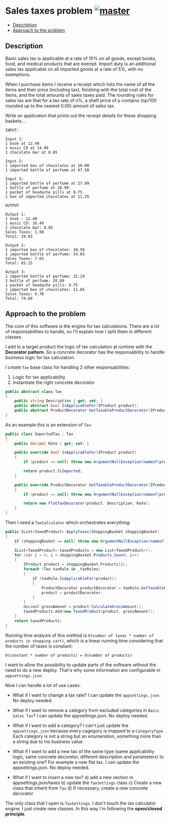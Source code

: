 # Sales taxes problem [![master](https://travis-ci.org/antoniolarosa/SalesTaxesProblem.svg?branch=master)](https://travis-ci.org/antoniolarosa/SalesTaxesProblem)

- [Description](#description)
- [Approach to the problem](#approach-to-the-problem)

## Description

Basic sales tax is applicable at a rate of 10% on all goods, except books, food, and medical products that are exempt. Import duty is an additional sales tax applicable on all imported goods at a rate of 5%, with no exemptions.

When I purchase items I receive a receipt which lists the name of all the items and their price (including tax), finishing with the total cost of the items, and the total amounts of sales taxes paid. The rounding rules for sales tax are that for a tax rate of n%, a shelf price of p contains (np/100 rounded up to the nearest 0.05) amount of sales tax.

Write an application that prints out the receipt details for these shopping baskets...

```
INPUT:

Input 1:
1 book at 12.49
1 music CD at 14.99
1 chocolate bar at 0.85

Input 2:
1 imported box of chocolates at 10.00
1 imported bottle of perfume at 47.50

Input 3:
1 imported bottle of perfume at 27.99
1 bottle of perfume at 18.99
1 packet of headache pills at 9.75
1 box of imported chocolates at 11.25
```

```
OUTPUT

Output 1:
1 book : 12.49
1 music CD: 16.49
1 chocolate bar: 0.85
Sales Taxes: 1.50
Total: 29.83

Output 2:
1 imported box of chocolates: 10.50
1 imported bottle of perfume: 54.65
Sales Taxes: 7.65
Total: 65.15

Output 3:
1 imported bottle of perfume: 32.19
1 bottle of perfume: 20.89
1 packet of headache pills: 9.75
1 imported box of chocolates: 11.85
Sales Taxes: 6.70
Total: 74.68
```

## Approach to the problem

The core of this software is the engine for tax calculations. There are a lot of responsabilities to handle, so I'll explain how I split them in different classes.

I add to a target product the logic of tax calculation at runtime with the **Decorator pattern**.
So a concrete decorator has the responsability to handle business logic for tax calculation.

I create `Tax` base class for handling 2 other responsabilities:
1) Logic for tax applicability
2) Instantiate the right concrete decorator

```c#
public abstract class Tax
{
    public string Description { get; set; }
    public abstract bool IsApplicableFor(IProduct product);
    public abstract ProductDecorator GetTaxableProductDecorator(IProduct product);
}
```
 
As an example this is an extension of `Tax`:

```c#
public class ImportedTax : Tax
{
    public decimal Rate { get; set; }

    public override bool IsApplicableFor(IProduct product)
    {
        if (product == null) throw new ArgumentNullException(nameof(product));

        return product.IsImported;
    }

    public override ProductDecorator GetTaxableProductDecorator(IProduct product)
    {
        if (product == null) throw new ArgumentNullException(nameof(product));

        return new FlatTaxDecorator(product, Description, Rate);
    }
}
```

Then I need a `TaxCalculator` which orchestrates everything:

```c#
public IList<TaxedProduct> ApplyTaxes(ShoppingBasket shoppingBasket)
{
    if (shoppingBasket == null) throw new ArgumentNullException(nameof(shoppingBasket));

    IList<TaxedProduct> taxedProducts = new List<TaxedProduct>();
    for (var i = 0; i < shoppingBasket.Products.Count; i++)
    {
        IProduct product = shoppingBasket.Products[i];
        foreach (Tax taxRule in _taxRules)
        {
            if (taxRule.IsApplicableFor(product))
            {
                ProductDecorator productDecorator = taxRule.GetTaxableProductDecorator(product);
                product = productDecorator;
            }
        }
        decimal grossAmount = product.CalculateGrossAmount();
        taxedProducts.Add(new TaxedProduct(product, grossAmount));
    }
    return taxedProducts;
}
```

Running time analysis of this method is `O(number of taxes * number of products in shopping cart)`, which is a linear running time  considering that the number of taxes is constant:

```
O(constant * number of products) = O(number of products)
```

I want to allow the possibility to update parts of the software without the need to do a new deploy. That's why some information are configurable in `appsettings.json`.

Now I can handle a lot of use cases.

- What if I want to change a tax rate?
	I can update the `appsettings.json`. No deploy needed.

- What if I want to remove a category from excluded categories in `Basic Sales Tax`?
	I can update the appsettings.json. No deploy needed.

- What if I want to add a category?
	I can't just update the `appsettings.json` because every cagegory is mapped to a  `CategoryType`. Each category is not a string but an enumeration, something more than a string due to his business value.

- What if I want to add a new tax of the same type (same applicability logic, same concrete decoretor, different description and parameters) to an existing one? For example a new flat tax.
	I can update the appsettings.json. No deploy needed.

- What if I want to insert a new tax?
	a) add a new section in appsettings.json/taxes
	b) update the `TaxSettings` class
	c) Create a new class that inherit from `Tax`
	d) If necessary, create a new concrete decorator

The only class that I open is `TaxSettings`. I don't touch the tax calculator engine. I just create new classes.
In this way I'm following the **open/closed principle**.
